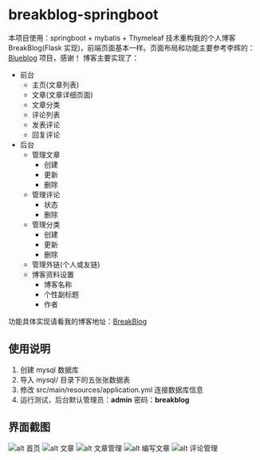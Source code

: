 # breakblog-springboot

本项目使用：springboot + mybatis + Thymeleaf 技术重构我的个人博客 BreakBlog(Flask 实现)，前端页面基本一样。页面布局和功能主要参考李辉的：[Blueblog]("https://github.com/greyli/bluelog") 项目，感谢！
博客主要实现了：

- 前台
  - 主页(文章列表)
  - 文章(文章详细页面)
  - 文章分类
  - 评论列表
  - 发表评论
  - 回复评论
- 后台
  - 管理文章
    - 创建
    - 更新
    - 删除
  - 管理评论
    - 状态
    - 删除
  - 管理分类
    - 创建
    - 更新
    - 删除
  - 管理外链(个人或友链)
  - 博客资料设置
    - 博客名称
    - 个性副标题
    - 作者

功能具体实现请看我的博客地址：[BreakBlog]("https://github.com/tw-huang/breakblog")

## 使用说明

1. 创建 mysql 数据库
2. 导入 mysql/ 目录下的五张张数据表
3. 修改 src/main/resources/application.yml 连接数据库信息
4. 运行测试，后台默认管理员：**admin** 密码：**breakblog**

## 界面截图

![alt 首页](https://i.loli.net/2020/03/27/hzkGWMZFOu32i6B.jpg)
![alt 文章](https://i.loli.net/2020/03/27/pl12hsrAnSOjDzw.jpg)
![alt 文章管理](https://i.loli.net/2020/03/27/pIQuScEfy9zlmAX.jpg)
![alt 编写文章](https://i.loli.net/2020/03/27/ZxPm3AaTuJgFQVB.jpg)
![alt 评论管理](https://i.loli.net/2020/03/27/6GPILk9YVg8hJCF.jpg)
